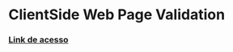 # ClientSide Web Page Validation

 ### [Link de acesso](https://gblw1.github.io/Client-Side-JS-Validation/)
